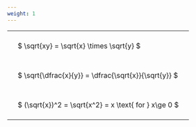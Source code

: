```yaml
---
weight: 1
---
```


<style type="text/css">
#T_65159 th.col_heading {
  text-align: left;
  font-size: 1em;
}
#T_65159 td {
  text-align: left;
  font-size: 1em;
  padding: 1.5em;
}
</style>
<table id="T_65159">
  <thead>
  </thead>
  <tbody>
    <tr>
      <td id="T_65159_row0_col0" class="data row0 col0" >$ \sqrt{xy} = \sqrt{x} \times \sqrt{y} $</td>
    </tr>
    <tr>
      <td id="T_65159_row1_col0" class="data row1 col0" >$ \sqrt{\dfrac{x}{y}} = \dfrac{\sqrt{x}}{\sqrt{y}} $</td>
    </tr>
    <tr>
      <td id="T_65159_row2_col0" class="data row2 col0" >$ (\sqrt{x})^2 = \sqrt{x^2} = x \text{ for } x\ge 0 $</td>
    </tr>
  </tbody>
</table>

